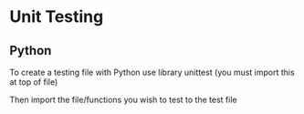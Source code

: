 # Unit Testing

## Python

To create a testing file with Python use library unittest (you must import this at top of file)

Then import the file/functions you wish to test to the test file
